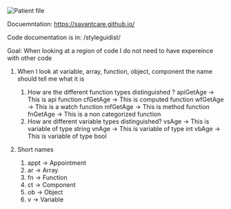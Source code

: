 ![Patient file](./docs/ui/images/patient-file.png)

Docuemntation: https://savantcare.github.io/

Code  documentation is in: /styleguidist/

Goal:  When looking at a region of code I do not need to have expereince with other code

1. When I look at variable, array, function, object, component the name should tell me what it is

   1. How are the different function types distinguished ?
      apiGetAge -> This is api function
      cfGetAge -> This is computed function
      wfGetAge -> This is a watch function
      mfGetAge -> This is method function
      fnGetAge -> This is a non categorized function
   2. How are different variable types distinguished?
      vsAge -> This is variable of type string
      vnAge -> This is variable of type int
      vbAge -> This is variable of type bool

2. Short names
   1. appt -> Appointment
   2. ar -> Array
   3. fn -> Function
   4. ct -> Component
   5. ob -> Object
   6. v -> Variable
